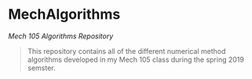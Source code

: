 # MechAlgorithms

*Mech 105 Algorithms Repository*

>This repository contains all of the different numerical method algorithms developed in my Mech 105 class during the spring 2019 semster.
